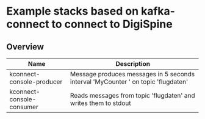 # Example stacks based on kafka-connect to connect to DigiSpine

## Overview 

| Name                      | Description                                                                                |
|---------------------------|--------------------------------------------------------------------------------------------|
| kconnect-console-producer | Message produces messages in 5 seconds interval 'MyCounter <counter>' on topic 'flugdaten' |
| kconnect-console-consumer | Reads messages from topic 'flugdaten' and writes them to stdout                            |